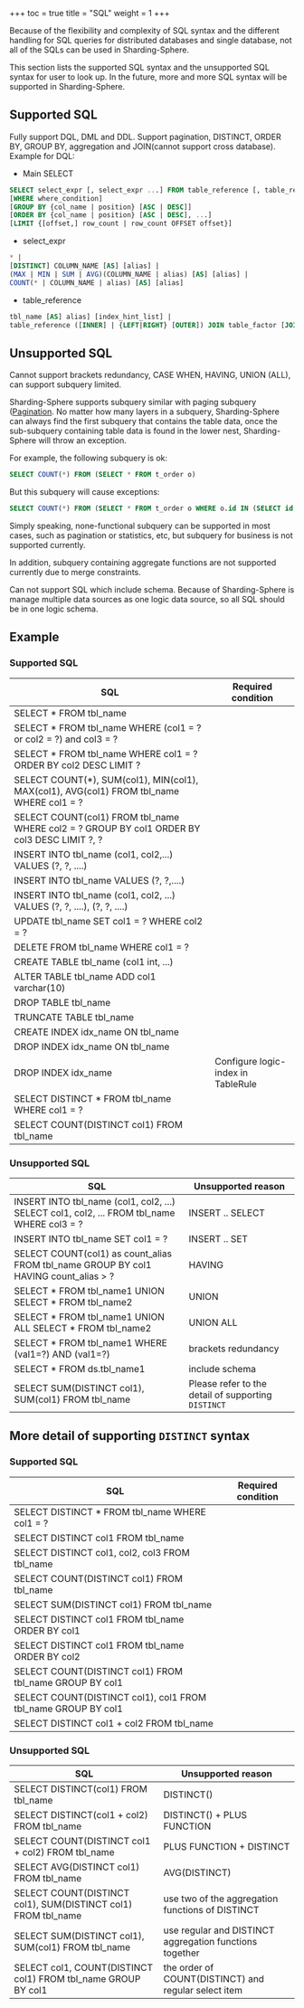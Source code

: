 +++
toc = true
title = "SQL"
weight = 1
+++

Because of the flexibility and complexity of SQL syntax and the different handling for SQL queries for distributed databases and single database, not all of the SQLs can be used in Sharding-Sphere.

This section lists the supported SQL syntax and the unsupported SQL syntax for user to look up. In the future, more and more SQL syntax will be supported in Sharding-Sphere.

## Supported SQL

Fully support DQL, DML and DDL. Support pagination, DISTINCT, ORDER BY, GROUP BY, aggregation and JOIN(cannot support cross database). Example for DQL: 

- Main SELECT

```sql
SELECT select_expr [, select_expr ...] FROM table_reference [, table_reference ...]
[WHERE where_condition] 
[GROUP BY {col_name | position} [ASC | DESC]] 
[ORDER BY {col_name | position} [ASC | DESC], ...] 
[LIMIT {[offset,] row_count | row_count OFFSET offset}]
```

- select_expr

```sql
* | 
[DISTINCT] COLUMN_NAME [AS] [alias] | 
(MAX | MIN | SUM | AVG)(COLUMN_NAME | alias) [AS] [alias] | 
COUNT(* | COLUMN_NAME | alias) [AS] [alias]
```

- table_reference

```sql
tbl_name [AS] alias] [index_hint_list] | 
table_reference ([INNER] | {LEFT|RIGHT} [OUTER]) JOIN table_factor [JOIN ON conditional_expr | USING (column_list)] | 
```

## Unsupported SQL

Cannot support brackets redundancy, CASE WHEN, HAVING, UNION (ALL), can support subquery limited.

Sharding-Sphere supports subquery similar with paging subquery ([Pagination]((/features/sharding/usage-standard/pagination)). No matter how many layers in a subquery, Sharding-Sphere can always find the first subquery that contains the table data, once the sub-subquery containing table data is found in the lower nest, Sharding-Sphere will throw an exception.

For example, the following subquery is ok: 

```sql
SELECT COUNT(*) FROM (SELECT * FROM t_order o)
```

But this subquery will cause exceptions: 

```sql
SELECT COUNT(*) FROM (SELECT * FROM t_order o WHERE o.id IN (SELECT id FROM t_order WHERE status = ?))
```

Simply speaking, none-functional subquery can be supported in most cases, such as pagination or statistics, etc, but subquery for business is not supported currently.

In addition, subquery containing aggregate functions are not supported currently due to merge constraints.

Can not support SQL which include schema. Because of Sharding-Sphere is manage multiple data sources as one logic data source, so all SQL should be in one logic schema.

## Example

### Supported SQL

| SQL                                                                                         | Required condition                  |
| ------------------------------------------------------------------------------------------- | ----------------------------------- |
| SELECT * FROM tbl_name                                                                      |                                     |
| SELECT * FROM tbl_name WHERE (col1 = ? or col2 = ?) and col3 = ?                            |                                     |
| SELECT * FROM tbl_name WHERE col1 = ? ORDER BY col2 DESC LIMIT ?                            |                                     |
| SELECT COUNT(*), SUM(col1), MIN(col1), MAX(col1), AVG(col1) FROM tbl_name WHERE col1 = ?    |                                     |
| SELECT COUNT(col1) FROM tbl_name WHERE col2 = ? GROUP BY col1 ORDER BY col3 DESC LIMIT ?, ? |                                     |
| INSERT INTO tbl_name (col1, col2,...) VALUES (?, ?, ....)                                   |                                     |
| INSERT INTO tbl_name VALUES (?, ?,....)                                                     |                                     |
| INSERT INTO tbl_name (col1, col2, ...) VALUES (?, ?, ....), (?, ?, ....)                    |                                     |
| UPDATE tbl_name SET col1 = ? WHERE col2 = ?                                                 |                                     |
| DELETE FROM tbl_name WHERE col1 = ?                                                         |                                     |
| CREATE TABLE tbl_name (col1 int, ...)                                                       |                                     |
| ALTER TABLE tbl_name ADD col1 varchar(10)                                                   |                                     |
| DROP TABLE tbl_name                                                                         |                                     |
| TRUNCATE TABLE tbl_name                                                                     |                                     |
| CREATE INDEX idx_name ON tbl_name                                                           |                                     |
| DROP INDEX idx_name ON tbl_name                                                             |                                     |
| DROP INDEX idx_name                                                                         |  Configure logic-index in TableRule |
| SELECT DISTINCT * FROM tbl_name WHERE col1 = ?                                              |                                     |
| SELECT COUNT(DISTINCT col1) FROM tbl_name                                                   |                                     |

### Unsupported SQL

| SQL                                                                                         | Unsupported reason                                      |
| ------------------------------------------------------------------------------------------- |-------------------------------------------------------- |
| INSERT INTO tbl_name (col1, col2, ...) SELECT col1, col2, ... FROM tbl_name WHERE col3 = ?  | INSERT .. SELECT                                        |
| INSERT INTO tbl_name SET col1 = ?                                                           | INSERT .. SET                                           |
| SELECT COUNT(col1) as count_alias FROM tbl_name GROUP BY col1 HAVING count_alias > ?        | HAVING                                                  |
| SELECT * FROM tbl_name1 UNION SELECT * FROM tbl_name2                                       | UNION                                                   |
| SELECT * FROM tbl_name1 UNION ALL SELECT * FROM tbl_name2                                   | UNION ALL                                               |
| SELECT * FROM tbl_name1 WHERE (val1=?) AND (val1=?)                                         | brackets redundancy                                     |
| SELECT * FROM ds.tbl_name1                                                                  | include schema                                          |
| SELECT SUM(DISTINCT col1), SUM(col1) FROM tbl_name                                          | Please refer to the detail of supporting `DISTINCT`     |


## More detail of supporting `DISTINCT` syntax

### Supported SQL

| SQL                                                                                         | Required condition                  |
| ------------------------------------------------------------------------------------------- | ----------------------------------- |
| SELECT DISTINCT * FROM tbl_name WHERE col1 = ?                                              |                                     |
| SELECT DISTINCT col1 FROM tbl_name                                                          |                                     |
| SELECT DISTINCT col1, col2, col3 FROM tbl_name                                              |                                     |
| SELECT COUNT(DISTINCT col1) FROM tbl_name                                                   |                                     |
| SELECT SUM(DISTINCT col1) FROM tbl_name                                                     |                                     |
| SELECT DISTINCT col1 FROM tbl_name ORDER BY col1                                            |                                     |
| SELECT DISTINCT col1 FROM tbl_name ORDER BY col2                                            |                                     |
| SELECT COUNT(DISTINCT col1) FROM tbl_name GROUP BY col1                                     |                                     |
| SELECT COUNT(DISTINCT col1), col1 FROM tbl_name GROUP BY col1                               |                                     |
| SELECT DISTINCT col1 + col2 FROM tbl_name                                                   |                                     |

### Unsupported SQL

| SQL                                                                                         | Unsupported reason                                      |
| ------------------------------------------------------------------------------------------- |-------------------------------------------------------- |
| SELECT DISTINCT(col1) FROM tbl_name                                                         | DISTINCT()                                              |
| SELECT DISTINCT(col1 + col2) FROM tbl_name                                                  | DISTINCT() + PLUS FUNCTION                              |
| SELECT COUNT(DISTINCT col1 + col2) FROM tbl_name                                            | PLUS FUNCTION + DISTINCT                                |
| SELECT AVG(DISTINCT col1) FROM tbl_name                                                     | AVG(DISTINCT)                                           |
| SELECT COUNT(DISTINCT col1), SUM(DISTINCT col1) FROM tbl_name                               | use two of the aggregation functions of DISTINCT        |
| SELECT SUM(DISTINCT col1), SUM(col1) FROM tbl_name                                          | use regular and DISTINCT aggregation functions together |
| SELECT col1, COUNT(DISTINCT col1) FROM tbl_name GROUP BY col1                               | the order of COUNT(DISTINCT) and regular select item    |